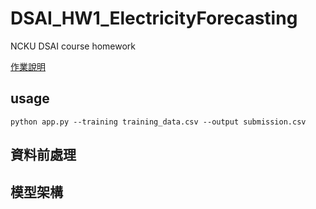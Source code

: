 # DSAI_HW1_ElectricityForecasting
NCKU DSAI course homework

[作業說明](https://www.dropbox.com/scl/fi/tx7md0teq0z4m3v20h5cp/DSAI-HW1-Electricity-Forecasting.paper?dl=0&rlkey=ajmzfqg0bjivr9bmcu8mqhv72)

## usage
`python app.py --training training_data.csv --output submission.csv`


## 資料前處理

## 模型架構

